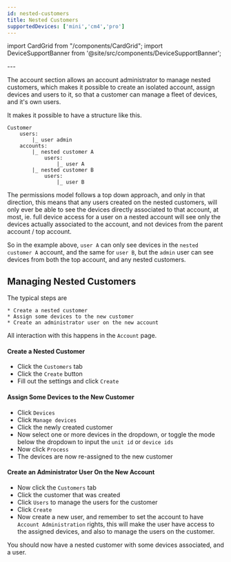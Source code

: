 ```yaml
---
id: nested-customers
title: Nested Customers
supportedDevices: ['mini','cm4','pro']
---
```

import CardGrid from "/components/CardGrid";
import DeviceSupportBanner from '@site/src/components/DeviceSupportBanner';

<DeviceSupportBanner supported={frontMatter.supportedDevices} />
---

The account section allows an account administrator to manage nested customers, 
which makes it possible to create an isolated account, assign devices and users 
to it, so that a customer can manage a fleet of devices, and it's own users.

It makes it possible to have a structure like this.

```
Customer
    users:
        |_ user admin
    accounts:
        |_ nested customer A
            users:
                |_ user A
        |_ nested customer B
            users:
                |_ user B
```

The permissions model follows a top down approach, and only in that direction, 
this means that any users created on the nested customers, will only ever be 
able to see the devices directly associated to that account, at most, ie. full 
device access for a user on a nested account will see only the devices actually 
associated to the account, and not devices from the parent account / top account.

So in the example above, `user A` can only see devices in the `nested customer A` 
account, and the same for `user B`, but the `admin` user can see devices from both
the top account, and any nested customers.

## Managing Nested Customers

The typical steps are

    * Create a nested customer
    * Assign some devices to the new customer
    * Create an administrator user on the new account

All interaction with this happens in the `Account` page.

#### Create a Nested Customer
* Click the `Customers` tab
* Click the `Create` button
* Fill out the settings and click `Create`

#### Assign Some Devices to the New Customer
* Click `Devices`
* Click `Manage devices`
* Click the newly created customer
* Now select one or more devices in the dropdown, or toggle the mode below the 
   dropdown to input the `unit id` or `device ids`
* Now click `Process`
* The devices are now re-assigned to the new customer

#### Create an Administrator User On the New Account
* Now click the `Customers` tab
* Click the customer that was created
* Click `Users` to manage the users for the customer
* Click `Create`
* Now create a new user, and remember to set the account to have 
    `Account Administration` rights, this will make the user have access to the
    assigned devices, and also to manage the users on the customer.

You should now have a nested customer with some devices associated, and a user.
